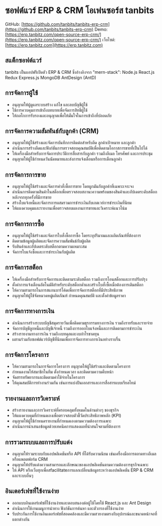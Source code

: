 # ซอฟต์แวร์ ERP & CRM โอเพ่นซอร์ส tanbits

GitHub: [https://github.com/tanbits/tanbits-erp-crm](https://github.com/tanbits/tanbits-erp-crm)
Demo: [https://erp.tanbitz.com/open-source-erp-crm/](https://erp.tanbitz.com/open-source-erp-crm/)
เว็บไซต์: [https://erp.tanbitz.com](https://erp.tanbitz.com)

## สแต็กซอฟต์แวร์

tanbits เป็นแอปฟรีเปิดตัว ERP & CRM ซึ่งอ้างอิงจาก "mern-stack": Node.js React.js Redux Express.js MongoDB AntDesign (AntD)

## การจัดการผู้ใช้

- อนุญาตให้ผู้ดูแลระบบสร้าง แก้ไข และลบบัญชีผู้ใช้
- ใช้การควบคุมการเข้าถึงบทบาทเพื่อจัดการสิทธิ์ผู้ใช้
- ให้กลไกการรับรองและอนุญาตเพื่อให้มั่นใจในการเข้าถึงที่ปลอดภัย

## การจัดการความสัมพันธ์กับลูกค้า (CRM)

- อนุญาตให้ผู้ใช้สร้างและจัดการบันทึกการติดต่อสำหรับลีด ลูกค้าเป้าหมาย และลูกค้า
- ดำเนินการสร้างลีดและฟังก์ชันการตรวจสอบคุณสมบัติเพื่อติดตามโอกาสการขายที่เป็นไปได้
- ให้เครื่องมือสำหรับการจัดการประวัติการสื่อสารกับลูกค้า รวมถึงอีเมล โทรศัพท์ และการประชุม
- อนุญาตให้ผู้ใช้กำหนดวันนัดหมายและส่งการแจ้งเตือนหรือการเตือนลูกค้า

## การจัดการการขาย

- อนุญาตให้ผู้ใช้สร้างและจัดการคำสั่งซื้อการขาย โดยผูกมันกับลูกค้าที่เฉพาะเจาะจง
- ดำเนินการติดตามสินค้าในสต็อกเพื่อตรวจสอบสถานะความพร้อมของสินค้าและอัปเดตระดับสต็อกหลังจากทุกครั้งที่มีการขาย
- สร้างใบแจ้งหนี้และจัดการการผสมรวมการชำระเงินกับเกตเวย์การชำระเงินที่นิยม
- ให้แผงควบคุมและรายงานเพื่อตรวจสอบผลงานการขายและวิเคราะห์แนวโน้ม

## การจัดการการซื้อ

- อนุญาตให้ผู้ใช้สร้างและจัดการใบสั่งซื้อการซื้อ โดยระบุปริมาณและผลิตภัณฑ์ที่ต้องการ
- ติดตามข้อมูลผู้ผลิตและจัดการความสัมพันธ์กับผู้ผลิต
- รับสินค้าและอัปเดตระดับสต็อกตามความเหมาะสม
- จัดการใบแจ้งซื้อและการชำระเงินกับผู้ผลิต

## การจัดการสต็อก

- ให้เครื่องมือสำหรับการจัดการและติดตามระดับสต็อก รวมถึงการโอนสต็อกและการปรับปรุง
- ตั้งค่าการแจ้งเตือนอัตโนมัติสำหรับระดับสต็อกต่ำและสร้างใบสั่งซื้อเมื่อต้องการเติมสต็อก
- ให้ความสามารถในการสแกนบาร์โค้ดเพื่อการจัดการสต็อกที่มีประสิทธิภาพ
- อนุญาตให้ผู้ใช้จัดหมวดหมู่ผลิตภัณฑ์ กำหนดคุณสมบัติ และตั้งค่าข้อมูลราคา

## การจัดการทางการเงิน

- ดำเนินการสร้างระบบบัญชีสมุดรายวันเพื่อติดตามธุรกรรมทางการเงิน รวมถึงรายรับและรายจ่าย
- จัดการบัญชีลูกหนี้และบัญชีเจ้าหนี้ รวมถึงการออกใบแจ้งหนี้และการติดตามการชำระเงิน
- สร้างรายงานทางการเงิน รวมถึงงบทดุลและงบกำไรขาดทุน
- ผสานร่วมกับซอฟต์แวร์บัญชีที่นิยมเพื่อการจัดการทางการเงินอย่างราบรื่น

## การจัดการโครงการ

- ให้ความสามารถในการจัดการโครงการ อนุญาตให้ผู้ใช้สร้างและติดตามโครงการ
- กำหนดงานให้สมาชิกในทีม ตั้งกำหนดเวลา และติดตามความคืบหน้า
- จัดสรรทรัพยากรและติดตามค่าใช้จ่ายในโครงการ
- ให้คุณสมบัติการทำงานร่วมกัน เช่นการแบ่งปันเอกสารและการสื่อสารแบบเรียลไทม์

## รายงานและการวิเคราะห์

- สร้างรายงานและการวิเคราะห์ที่ครอบคลุมทั้งหมดในด้านต่างๆ ของธุรกิจ
- ให้แผงควบคุมที่กำหนดเองเพื่อตรวจสอบตัวชี้วัดประสิทธิภาพหลัก (KPI)
- อนุญาตให้ผู้ใช้กำหนดรายงานที่กำหนดเองตามความต้องการเฉพาะ
- ดำเนินการนำเสนอข้อมูลด้วยเทคนิคการแสดงผลที่น่าสนใจตามที่ต้องการ

## การรวมระบบและการปรับแต่ง

- อนุญาตให้รวมระบบกับแอปพลิเคชันหรือ API ที่ได้รับความนิยม เช่นเครื่องมือการตลาดทางอีเมลหรือแพลตฟอร์ม CRM
- อนุญาตให้ปรับแต่งความสามารถและลักษณะของแอปพลิเคชันตามความต้องการธุรกิจเฉพาะ
- ให้ API หรือเว็บฮุกเพื่อสfacilitateการแลกเปลี่ยนข้อมูลระหว่างแอปพลิเคชัน ERP & CRM และระบบอื่นๆ

## อินเตอร์เฟซที่ใช้งานง่าย

- ออกแบบอินเตอร์เฟซที่ใช้งานง่ายและตอบสนองต่อผู้ใช้โดยใช้ React.js และ Ant Design
- ดำเนินการใช้งานเมนูการนำทาง ฟังก์ชันการค้นหา และตัวกรองที่ใช้งานง่าย
- รับประกันการใช้งานอินเตอร์เฟซที่สอดคล้องและมีความสวยงามตรงกับอุปกรณ์และขนาดหน้าจอที่แตกต่างกัน